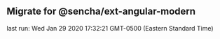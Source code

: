 ## Migrate for @sencha/ext-angular-modern

last run: Wed Jan 29 2020 17:32:21 GMT-0500 (Eastern Standard Time)
